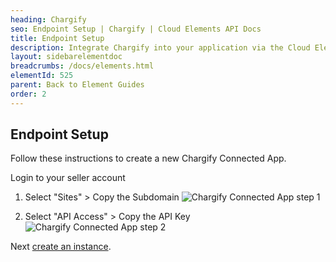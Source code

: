 ```yaml
---
heading: Chargify
seo: Endpoint Setup | Chargify | Cloud Elements API Docs
title: Endpoint Setup
description: Integrate Chargify into your application via the Cloud Elements APIs.
layout: sidebarelementdoc
breadcrumbs: /docs/elements.html
elementId: 525
parent: Back to Element Guides
order: 2
---
```

## Endpoint Setup


Follow these instructions to create a new Chargify Connected App.

Login to your seller account

1. Select "Sites" >  Copy the Subdomain
![Chargify Connected App step 1](http://cloud-elements.com/wp-content/uploads/2016/05/ChargifyAPI2.png)

3. Select "API Access" > Copy the API Key
![Chargify Connected App step 2](http://cloud-elements.com/wp-content/uploads/2016/05/ChargifyAPI1.png)

Next [create an instance](chargify-create-instance.html).
